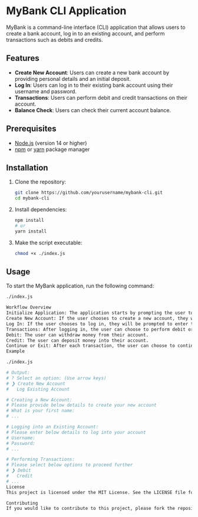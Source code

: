 # MyBank CLI Application

MyBank is a command-line interface (CLI) application that allows users to create a bank account, log in to an existing account, and perform transactions such as debits and credits.

## Features

- **Create New Account**: Users can create a new bank account by providing personal details and an initial deposit.
- **Log In**: Users can log in to their existing bank account using their username and password.
- **Transactions**: Users can perform debit and credit transactions on their account.
- **Balance Check**: Users can check their current account balance.

## Prerequisites

- [Node.js](https://nodejs.org/) (version 14 or higher)
- [npm](https://www.npmjs.com/get-npm) or [yarn](https://yarnpkg.com/getting-started/install) package manager

## Installation

1. Clone the repository:

   ```sh
   git clone https://github.com/yourusername/mybank-cli.git
   cd mybank-cli
   ```

2. Install dependencies:

   ```sh
   npm install
   # or
   yarn install
   ```

3. Make the script executable:
   ```sh
   chmod +x ./index.js
   ```

## Usage

To start the MyBank application, run the following command:

```sh
./index.js

Workflow Overview
Initialize Application: The application starts by prompting the user to either create a new account or log in to an existing account.
Create New Account: If the user chooses to create a new account, they will be asked to provide personal details such as first name, last name, gender, age, mobile number, password, and initial deposit.
Log In: If the user chooses to log in, they will be prompted to enter their username and password.
Transactions: After logging in, the user can choose to perform debit or credit transactions:
Debit: The user can withdraw money from their account.
Credit: The user can deposit money into their account.
Continue or Exit: After each transaction, the user can choose to continue with more transactions or exit the application.
Example

./index.js

# Output:
# ? Select an option: (Use arrow keys)
# ❯ Create New Account
#   Log Existing Account

# Creating a New Account:
# Please provide below details to create your new account
# What is your first name:
# ...

# Logging into an Existing Account:
# Please enter below details to log into your account
# Username:
# Password:
# ...

# Performing Transactions:
# Please select below options to proceed further
# ❯ Debit
#   Credit
# ...
License
This project is licensed under the MIT License. See the LICENSE file for details.

Contributing
If you would like to contribute to this project, please fork the repository and submit a pull request. Contributions are welcome!

```
